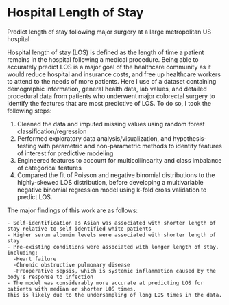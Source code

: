# Hospital Length of Stay
Predict length of stay following major surgery at a large metropolitan US hospital

Hospital length of stay (LOS) is defined as the length of time a patient remains in the hospital following a medical procedure. Being able to accurately predict LOS is a major goal of the healthcare community as it would reduce hospital and insurance costs, and free up healthcare workers to attend to the needs of more patients. Here I use of a dataset containing demographic information, general health data, lab values, and detailed procedural data
from patients who underwent major colorectal surgery to identify the features that are most predictive of LOS. To do so, I took the following steps:

1) Cleaned the data and imputed missing values using random forest classification/regression
2) Performed exploratory data analysis/visualization, and hypothesis-testing with parametric and non-parametric methods
to identify features of interest for predictive modeling
4) Engineered features to account for multicollinearity and class imbalance of categorical features
5) Compared the fit of Poisson and negative binomial distributions to the highly-skewed LOS distribution, before developing
a multivariable negative binomial regression model using k-fold cross validation to predict LOS. 

The major findings of this work are as follows:

    - Self-identification as Asian was associated with shorter length of stay relative to self-identified white patients
    - Higher serum albumin levels were associated with shorter length of stay
    - Pre-existing conditions were associated with longer length of stay, including:
      -Heart failure
      -Chronic obstructive pulmonary disease
      -Preoperative sepsis, which is systemic inflammation caused by the body's response to infection
    - The model was considerably more accurate at predicting LOS for patients with median or shorter LOS times. 
    This is likely due to the undersampling of long LOS times in the data.
    
